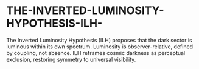 # THE-INVERTED-LUMINOSITY-HYPOTHESIS-ILH-
The Inverted Luminosity Hypothesis (ILH) proposes that the dark sector is luminous within its own spectrum. Luminosity is observer-relative, defined by coupling, not absence. ILH reframes cosmic darkness as perceptual exclusion, restoring symmetry to universal visibility.
